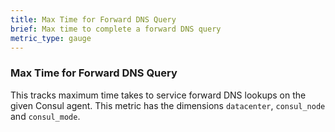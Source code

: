 ```yaml
---
title: Max Time for Forward DNS Query
brief: Max time to complete a forward DNS query
metric_type: gauge
---
```

### Max Time for Forward DNS Query 
This tracks maximum time takes to service forward DNS lookups on the given Consul agent. This metric has the dimensions `datacenter`, `consul_node` and `consul_mode`.